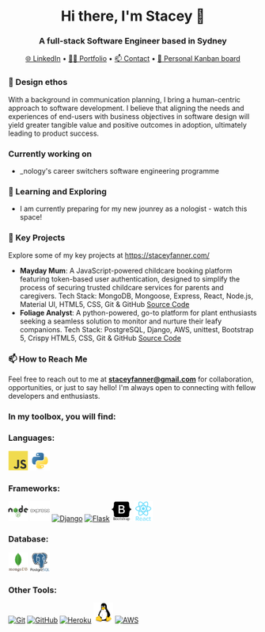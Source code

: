 <h1 align="center">Hi there, I'm Stacey 👋</h1>
<h3 align="center">A full-stack Software Engineer based in Sydney</h3>

<p align="center">
  <a href="https://www.linkedin.com/in/staceyfanner/">🌐 LinkedIn</a> •
  <a href="https://staceyfanner.com/">👨‍💻 Portfolio</a> •
  <a href="mailto:staceyfanner@gmail.com">📫 Contact</a>  •
  <a href="https://github.com/users/staceyjf/projects/4/views/3">📝 Personal Kanban board</a>
</p>

### 🎨 Design ethos
With a background in communication planning, I bring a human-centric approach to software development. I believe that aligning the needs and experiences of end-users with business objectives in software design will yield greater tangible value and positive outcomes in adoption, ultimately leading to product success.

### Currently working on
- _nology's career switchers software engineering programme 

### 🌱 Learning and Exploring
- I am currently preparing for my new jounrey as a nologist - watch this space!

### 🚀 Key Projects
Explore some of my key projects at https://staceyfanner.com/ 
- **Mayday Mum**: A JavaScript-powered childcare booking platform featuring token-based user authentication, designed to simplify the process of securing trusted childcare services for parents and caregivers. Tech Stack: MongoDB, Mongoose, Express, React, Node.js, Material UI, HTML5, CSS, Git & GitHub  [Source Code](https://github.com/staceyjf/maydayMum)
- **Foliage Analyst**: A python-powered, go-to platform for plant enthusiasts seeking a seamless solution to monitor and nurture their leafy companions.  Tech Stack: PostgreSQL, Django, AWS, unittest, Bootstrap 5, Crispy HTML5, CSS, Git & GitHub [Source Code](https://github.com/staceyjf/foliageAnalyst)
  
### 📫 How to Reach Me
Feel free to reach out to me at **staceyfanner@gmail.com** for collaboration, opportunities, or just to say hello! I'm always open to connecting with fellow developers and enthusiasts.

### In my toolbox, you will find:

### Languages:
[<img src="https://raw.githubusercontent.com/devicons/devicon/master/icons/javascript/javascript-original.svg" alt="JavaScript" width="40" height="40"/>](https://developer.mozilla.org/en-US/docs/Web/JavaScript)
[<img src="https://raw.githubusercontent.com/devicons/devicon/master/icons/python/python-original.svg" alt="Python" width="40" height="40"/>](https://www.python.org/)

### Frameworks:
[<img src="https://raw.githubusercontent.com/devicons/devicon/master/icons/nodejs/nodejs-original-wordmark.svg" alt="Node.js" width="40" height="40"/>](https://nodejs.org/)
[<img src="https://raw.githubusercontent.com/devicons/devicon/master/icons/express/express-original-wordmark.svg" alt="Express" width="40" height="40"/>](https://expressjs.com/)
[<img src="https://cdn.worldvectorlogo.com/logos/django.svg" alt="Django" width="40" height="40"/>](https://www.djangoproject.com/)
[<img src="https://www.vectorlogo.zone/logos/pocoo_flask/pocoo_flask-icon.svg" alt="Flask" width="40" height="40"/>](https://flask.palletsprojects.com/)
[<img src="https://raw.githubusercontent.com/devicons/devicon/master/icons/bootstrap/bootstrap-plain-wordmark.svg" alt="Bootstrap" width="40" height="40"/>](https://getbootstrap.com/)
[<img src="https://raw.githubusercontent.com/devicons/devicon/master/icons/react/react-original-wordmark.svg" alt="React" width="40" height="40"/>](https://reactjs.org/)

### Database:
[<img src="https://raw.githubusercontent.com/devicons/devicon/master/icons/mongodb/mongodb-original-wordmark.svg" alt="MongoDB" width="40" height="40"/>](https://www.mongodb.com/)
[<img src="https://raw.githubusercontent.com/devicons/devicon/master/icons/postgresql/postgresql-original-wordmark.svg" alt="PostgreSQL" width="40" height="40"/>](https://www.postgresql.org/)

### Other Tools:
[<img src="https://www.vectorlogo.zone/logos/git-scm/git-scm-icon.svg" alt="Git" width="40" height="40"/>](https://git-scm.com/)
[<img src="https://www.vectorlogo.zone/logos/github/github-icon.svg" alt="GitHub" width="40" height="40"/>](https://github.com/)
[<img src="https://www.vectorlogo.zone/logos/heroku/heroku-icon.svg" alt="Heroku" width="40" height="40"/>](https://heroku.com/)
[<img src="https://raw.githubusercontent.com/devicons/devicon/master/icons/linux/linux-original.svg" alt="Linux" width="40" height="40"/>](https://www.linux.org/)
[<img src="https://www.vectorlogo.zone/logos/amazon_aws/amazon_aws-icon.svg" alt="AWS" width="40" height="40"/>](https://aws.amazon.com/)

